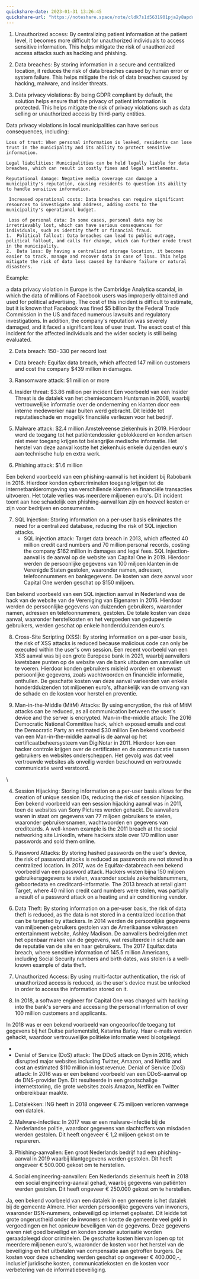 ```yaml
---
quickshare-date: 2023-01-31 13:26:45
quickshare-url: "https://noteshare.space/note/cldk7s1d5631901pja2y8apdo#xHA18dkqxs9W0Vcds1iP5bUucRQPvcDbFAu1ZsHyh48"
---
```


1.  Unauthorized access: By centralizing patient information at the patient level, it becomes more difficult for unauthorized individuals to access sensitive information. This helps mitigate the risk of unauthorized access attacks such as hacking and phishing.
    
2.  Data breaches: By storing information in a secure and centralized location, it reduces the risk of data breaches caused by human error or system failure. This helps mitigate the risk of data breaches caused by hacking, malware, and insider threats.
    
3.  Data privacy violations: By being GDPR compliant by default, the solution helps ensure that the privacy of patient information is protected. This helps mitigate the risk of privacy violations such as data selling or unauthorized access by third-party entities.

Data privacy violations in local municipalities can have serious consequences, including:

	Loss of trust: When personal information is leaked, residents can lose trust in the municipality and its ability to protect sensitive information.
    
	Legal liabilities: Municipalities can be held legally liable for data breaches, which can result in costly fines and legal settlements.
    
	Reputational damage: Negative media coverage can damage a municipality's reputation, causing residents to question its ability to handle sensitive information.
    
	 Increased operational costs: Data breaches can require significant resources to investigate and address, adding costs to the municipality's operational budget.
    
	 Loss of personal data: In some cases, personal data may be irretrievably lost, which can have serious consequences for individuals, such as identity theft or financial fraud.
	1.  Political fallout: Data breaches can lead to public outrage, political fallout, and calls for change, which can further erode trust in the municipality.
	2.  Data loss: By having a centralized storage location, it becomes easier to track, manage and recover data in case of loss. This helps mitigate the risk of data loss caused by hardware failure or natural disasters.
Example: 

 a data privacy violation in Europe is the Cambridge Analytica scandal, in which the data of millions of Facebook users was improperly obtained and used for political advertising. The cost of this incident is difficult to estimate, but it is known that Facebook was fined $5 billion by the Federal Trade Commission in the US and faced numerous lawsuits and regulatory investigations. In addition, the company's reputation was severely damaged, and it faced a significant loss of user trust. The exact cost of this incident for the affected individuals and the wider society is still being evaluated.


2.  Data breach: $150-$330 per record lost
- Data breach: Equifax data breach, which affected 147 million customers and cost the company $439 million in damages.
3.  Ransomware attack: $1 million or more
4.  Insider threat: $3.86 million per incident
Een voorbeeld van een Insider Threat is de datalek van het chemieconcern Huntsman in 2008, waarbij vertrouwelijke informatie over de onderneming en klanten door een interne medewerker naar buiten werd gebracht. Dit leidde tot reputatieschade en mogelijk financiële verliezen voor het bedrijf.

6.  Malware attack: $2.4 million
Amstelveense ziekenhuis in 2019. Hierdoor werd de toegang tot het patiëntendossier geblokkeerd en konden artsen niet meer toegang krijgen tot belangrijke medische informatie. Het herstel van deze aanval kostte het ziekenhuis enkele duizenden euro's aan technische hulp en extra werk.

8.  Phishing attack: $1.6 million

Een bekend voorbeeld van een phishing-aanval is het incident bij Rabobank in 2016. Hierdoor konden cybercriminelen toegang krijgen tot de internetbankieromgeving van verschillende klanten en financiële transacties uitvoeren. Het totale verlies was meerdere miljoenen euro's. Dit incident toont aan hoe schadelijk een phishing-aanval kan zijn en hoeveel kosten er zijn voor bedrijven en consumenten.


7.  SQL Injection: Storing information on a per-user basis eliminates the need for a centralized database, reducing the risk of SQL injection attacks.
    - SQL injection attack: Target data breach in 2013, which affected 40 million credit card numbers and 70 million personal records, costing the company $162 million in damages and legal fees.
SQL Injection-aanval is de aanval op de website van Capital One in 2019. Hierdoor werden de persoonlijke gegevens van 100 miljoen klanten in de Verenigde Staten gestolen, waaronder namen, adressen, telefoonnummers en bankgegevens. De kosten van deze aanval voor Capital One werden geschat op $150 miljoen.

Een bekend voorbeeld van een SQL injection aanval in Nederland was de hack van de website van de Vereniging van Eigenaren in 2016. Hierdoor werden de persoonlijke gegevens van duizenden gebruikers, waaronder namen, adressen en telefoonnummers, gestolen. De totale kosten van deze aanval, waaronder herstelkosten en het vergoeden van gedupeerde gebruikers, werden geschat op enkele honderdduizenden euro's.

8.  Cross-Site Scripting (XSS): By storing information on a per-user basis, the risk of XSS attacks is reduced because malicious code can only be executed within the user's own session.
Een recent voorbeeld van een XSS aanval was bij een grote Europese bank in 2021, waarbij aanvallers kwetsbare punten op de website van de bank uitbuiten om aanvallen uit te voeren. Hierdoor konden gebruikers misleid worden en onbewust persoonlijke gegevens, zoals wachtwoorden en financiële informatie, onthullen. De geschatte kosten van deze aanval varieerden van enkele honderdduizenden tot miljoenen euro's, afhankelijk van de omvang van de schade en de kosten voor herstel en preventie.

3.  Man-in-the-Middle (MitM) Attacks: By using encryption, the risk of MitM attacks can be reduced, as all communication between the user's device and the server is encrypted.
    Man-in-the-middle attack: The 2016 Democratic National Committee hack, which exposed emails and cost the Democratic Party an estimated $30 million
Een bekend voorbeeld van een Man-in-the-middle aanval is de aanval op het certificaatbeheersysteem van DigiNotar in 2011. Hierdoor kon een hacker controle krijgen over de certificaten en de communicatie tussen gebruikers en websites onderscheppen. Het gevolg was dat veel vertrouwde websites als onveilig werden beschouwd en vertrouwde communicatie werd verstoord.


\
	
4.  Session Hijacking: Storing information on a per-user basis allows for the creation of unique session IDs, reducing the risk of session hijacking.
Een bekend voorbeeld van een session hijacking aanval was in 2011, toen de websites van Sony Pictures werden gehackt. De aanvallers waren in staat om gegevens van 77 miljoen gebruikers te stelen, waaronder gebruikersnamen, wachtwoorden en gegevens van creditcards.
A well-known example is the 2011 breach at the social networking site LinkedIn, where hackers stole over 170 million user passwords and sold them online.
5.  Password Attacks: By storing hashed passwords on the user's device, the risk of password attacks is reduced as passwords are not stored in a centralized location.
    In 2017, was de Equifax-databreach een bekend voorbeeld van een password attack. Hackers wisten bijna 150 miljoen gebruikersgegevens te stelen, waaronder sociale zekerheidsnummers, geboortedata en creditcard-informatie.
    The 2013 breach at retail giant Target, where 40 million credit card numbers were stolen, was partially a result of a password attack on a heating and air conditioning vendor.
    
6.  Data Theft: By storing information on a per-user basis, the risk of data theft is reduced, as the data is not stored in a centralized location that can be targeted by attackers.
    In 2014 werden de persoonlijke gegevens van miljoenen gebruikers gestolen van de Amerikaanse volwassen entertainment website, Ashley Madison. De aanvallers bedreigden met het openbaar maken van de gegevens, wat resulteerde in schade aan de reputatie van de site en haar gebruikers.
    The 2017 Equifax data breach, where sensitive information of 145.5 million Americans, including Social Security numbers and birth dates, was stolen is a well-known example of data theft.
    
7.  Unauthorized Access: By using multi-factor authentication, the risk of unauthorized access is reduced, as the user's device must be unlocked in order to access the information stored on it.
8. In 2018, a software engineer for Capital One was charged with hacking into the bank's servers and accessing the personal information of over 100 million customers and applicants.


In 2018 was er een bekend voorbeeld van ongeoorloofde toegang tot gegevens bij het Duitse parlementslid, Katarina Barley. Haar e-mails werden gehackt, waardoor vertrouwelijke politieke informatie werd blootgelegd.

-
-  Denial of Service (DoS) attack: The DDoS attack on Dyn in 2016, which disrupted major websites including Twitter, Amazon, and Netflix and cost an estimated $110 million in lost revenue.
Denial of Service (DoS) attack: In 2016 was er een bekend voorbeeld van een DDoS-aanval op de DNS-provider Dyn. Dit resulteerde in een grootschalige internetstoring, die grote websites zoals Amazon, Netflix en Twitter onbereikbaar maakte.

1.  Datalekken: ING heeft in 2018 ongeveer € 75 miljoen verloren vanwege een datalek.
    
2.  Malware-infecties: In 2017 was er een malware-infectie bij de Nederlandse politie, waardoor gegevens van slachtoffers van misdaden werden gestolen. Dit heeft ongeveer € 1,2 miljoen gekost om te repareren.
    
3.  Phishing-aanvallen: Een groot Nederlands bedrijf had een phishing-aanval in 2019 waarbij klantgegevens werden gestolen. Dit heeft ongeveer € 500.000 gekost om te herstellen.
    
4.  Social engineering-aanvallen: Een Nederlands ziekenhuis heeft in 2018 een social engineering-aanval gehad, waarbij gegevens van patiënten werden gestolen. Dit heeft ongeveer € 250.000 gekost om te herstellen.


Ja, een bekend voorbeeld van een datalek in een gemeente is het datalek bij de gemeente Almere. Hier werden persoonlijke gegevens van inwoners, waaronder BSN-nummers, onbeveiligd op internet geplaatst. Dit leidde tot grote ongerustheid onder de inwoners en kostte de gemeente veel geld in vergoedingen en het opnieuw beveiligen van de gegevens.
Deze gegevens waren niet goed beveiligd en konden zonder autorisatie worden geraadpleegd door criminelen. De geschatte kosten hiervan lopen op tot meerdere miljoenen euro's, waaronder de kosten voor het herstel van de beveiliging en het uitbetalen van compensatie aan getroffen burgers.
De kosten voor deze schending werden geschat op ongeveer € 400.000,-, inclusief juridische kosten, communicatiekosten en de kosten voor verbetering van de informatiebeveiliging.
